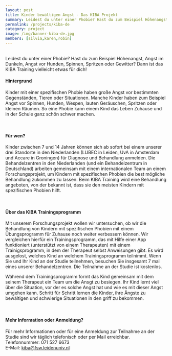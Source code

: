 ```yaml
---
layout: post
title: Kinder bewältigen Angst - Das KIBA Projekt
summary: Leidest du unter einer Phobie? Hast du zum Beispiel Höhenangst, Angst im Dunkeln, Angst vor Hunden, Spinnen, Spritzen oder Gewitter? Dann ist das KIBA Training vielleicht etwas für dich! 
permalink: /projects/kiba-de
category: project
image: /img/banner-kiba-de.jpg
members: [silvia,karen,robin]
---
```


<br>
Leidest du unter einer Phobie? Hast du zum Beispiel Höhenangst, Angst im Dunkeln, Angst vor Hunden, Spinnen, Spritzen oder Gewitter? Dann ist das KIBA Training vielleicht etwas für dich! 

<br>

#### Hintergrund
Kinder mit einer spezifischen Phobie haben große Angst vor bestimmten Gegenständen, Tieren oder Situationen. Manche Kinder haben zum Beispiel Angst vor Spinnen, Hunden, Wespen, lauten Geräuschen, Spritzen oder kleinen Räumen. So eine Phobie kann einem Kind  das Leben Zuhause und in der Schule ganz schön schwer machen. 

<br> 

#### Für wen?
Kinder zwischen 7 und 14 Jahren können sich ab sofort bei einem unserer drei Standorte in den Niederlanden (LUBEC in Leiden, UvA in Amsterdam und Accare in Groningen) für Diagnose und Behandlung anmelden. Die Behandelzentren in den Niederlanden (und ein Behandelzentrum in Deutschland) arbeiten gemeinsam mit einem internationalen Team an einem Forschungsprojekt, um Kindern mit spezifischen Phobien die best mögliche Behandlung zukommen zu lassen. Beim KIBA Training wird eine Behandlung angeboten, von der bekannt ist, dass sie den meisten Kindern mit spezifischen Phobien hilft.

<br> 


#### Über das KIBA Trainingsprogramm
Mit unserem Forschungsprojekt wollen wir untersuchen, ob wir die Behandlung von Kindern mit spezifischen Phobien mit einem Übungsprogramm für Zuhause noch weiter verbessern können. Wir vergleichen hierfür ein Trainingsprogramm, das mit Hilfe einer App funktioniert (unterstützt von einem Therapeuten) mit einem Trainigsprogramm, in dem der Therapeut selbst Anweisungen gibt. Es wird ausgelost, welches Kind an welchem Trainingsprogramm teilnimmt. Wenn Sie und Ihr Kind an der Studie teilnehmen, besuchen Sie insgesamt 7 mal eines unserer Behandelzentren. Die Teilnahme an der Studie ist kostenlos.  

Während dem Trainingsprogramm formt das Kind gemeinsam mit dem seinem Therapeut ein Team um  die Ansgt zu besiegen. Ihr Kind lernt viel über die Situation, vor der es solche Angst hat und wie es mit dieser Angst umgehen kann. Schritt für Schritt lernen die Kinder, ihre Ängste zu bewältigen und schwierige Situationen in den griff zu bekommen.

<br> 

#### Mehr Information oder Anmeldung?
Für mehr Informationen oder für eine Anmeldung zur Teilnahme an der Studie sind wir täglich telefonisch oder per Mail erreichbar. 
<br>
Telefonnummer: 071 527 6673
<br>
E-Mail: kiba@fsw.leidenuniv.nl


<br>

